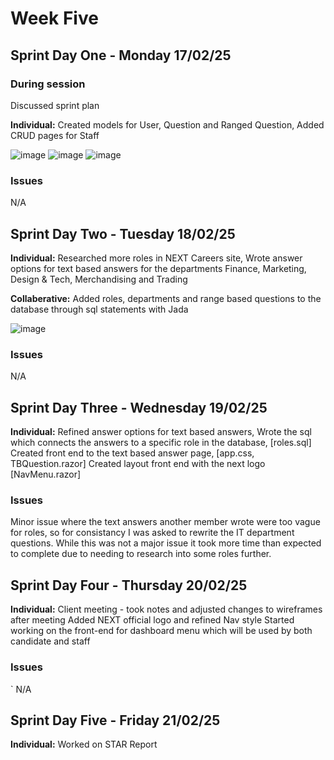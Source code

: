 # Week Five

## Sprint Day One - Monday 17/02/25

### During session
Discussed sprint plan

**Individual:**
  Created models for User,
  Question and Ranged Question,
  Added CRUD pages for Staff

![image](https://github.com/user-attachments/assets/5dc41e86-2548-43d1-bc05-9aa18edc8d44)
![image](https://github.com/user-attachments/assets/700749b0-fa3f-47ae-84de-05f4475893c0)
![image](https://github.com/user-attachments/assets/168036b8-b5ff-4321-9ac6-5b7f0d9569e1)


  

### Issues
N/A

## Sprint Day Two - Tuesday 18/02/25

**Individual:**
  Researched more roles in NEXT Careers site,
  Wrote answer options for text based answers for the departments Finance, Marketing, Design & Tech, Merchandising and Trading

**Collaberative:**
  Added roles, departments and range based questions to the database through sql statements with Jada

![image](https://github.com/user-attachments/assets/aae060ef-3c81-46ac-a6c2-5bc308d32133)

  ### Issues
  N/A

## Sprint Day Three - Wednesday 19/02/25

**Individual:**
  Refined answer options for text based answers,
  Wrote the sql which connects the answers to a specific role in the database, [roles.sql]
  Created front end to the text based answer page, [app.css, TBQuestion.razor]
  Created layout front end with the next logo [NavMenu.razor]

  ### Issues
  Minor issue where the text answers another member wrote were too vague for roles, so for consistancy I was asked to rewrite the IT department questions. While this was not a major issue it took more time than expected to complete due to needing to research into some roles further.

  ## Sprint Day Four - Thursday 20/02/25

  **Individual:**
  Client meeting - took notes and adjusted changes to wireframes after meeting
  Added NEXT official logo and refined Nav style
  Started working on the front-end for dashboard menu which will be used by both candidate and staff

  ### Issues
` N/A

## Sprint Day Five - Friday 21/02/25

  **Individual:**
  Worked on STAR Report

  

  

    




